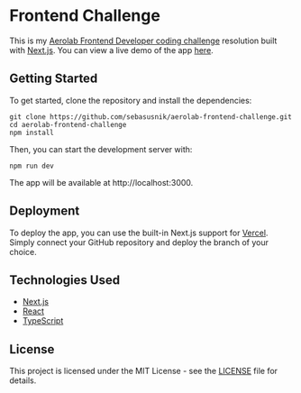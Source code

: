 # Frontend Challenge

This is my [Aerolab Frontend Developer coding challenge](https://github.com/Aerolab/frontend-developer-coding-challenge) resolution built with [Next.js](https://nextjs.org/). You can view a live demo of the app [here](https://aerolab-frontend-challenge-sebasusnik.vercel.app/).

## Getting Started

To get started, clone the repository and install the dependencies:

```console
git clone https://github.com/sebasusnik/aerolab-frontend-challenge.git
cd aerolab-frontend-challenge
npm install
```

Then, you can start the development server with:

```console
npm run dev
```

The app will be available at http://localhost:3000.

## Deployment

To deploy the app, you can use the built-in Next.js support for [Vercel](https://vercel.com/). Simply connect your GitHub repository and deploy the branch of your choice.

## Technologies Used

- [Next.js](https://nextjs.org/)
- [React](https://reactjs.org/)
- [TypeScript](https://www.typescriptlang.org/)

## License

This project is licensed under the MIT License - see the [LICENSE](LICENSE) file for details.